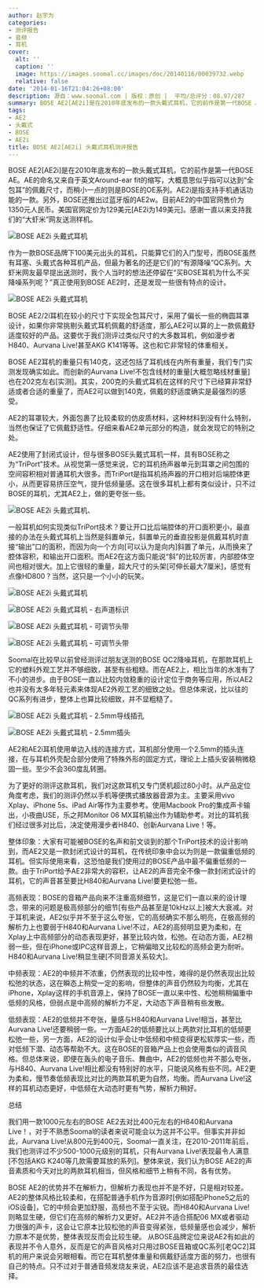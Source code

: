 ```yaml
---
author: 赵宇为
categories:
- 测评报告
- 音频
- 耳机
cover:
  alt: ''
  caption: ''
  image: https://images.soomal.cc/images/doc/20140116/00039732.webp
  relative: false
date: '2014-01-16T21:04:26+08:00'
description: 源自：www.soomal.com | 版权：原创 |  平均/总评分：08.97/287
summary: BOSE AE2[AE2i]是在2010年底发布的一款头戴式耳机，它的前作是第一代BOSE AE。AE的命名又来自于英文Around-ear fit的缩写，大概意思似乎指可以达到“全包耳”的佩戴尺寸，而稍小一点的则是BOSE的OE系列。AE2i是指支持手机通话功能的一款。另外，BOSE还推出过蓝牙版的AE2w。目前AE2的中国官网售价为1350元人民币。美国官网定价为129美元[AE2i为149美元]。
tags:
- AE2
- 头戴式
- BOSE
- AE2i
title: BOSE AE2[AE2i] 头戴式耳机测评报告
---
```


BOSE AE2[AE2i]是在2010年底发布的一款头戴式耳机，它的前作是第一代BOSE AE。AE的命名又来自于英文Around-ear fit的缩写，大概意思似乎指可以达到“全包耳”的佩戴尺寸，而稍小一点的则是BOSE的OE系列。AE2i是指支持手机通话功能的一款。另外，BOSE还推出过蓝牙版的AE2w。目前AE2的中国官网售价为1350元人民币。美国官网定价为129美元[AE2i为149美元]。感谢一直以来支持我们的“大虾米”网友送测样机。



![BOSE AE2i 头戴式耳机](https://images.soomal.cc/images/doc/20131223/00038840.webp)



作为一款BOSE品牌下100美元出头的耳机，只能算它们的入门型号，而BOSE虽然有耳塞、头戴式各种耳机产品，但最为著名的还是它们的“有源降噪”QC系列。大虾米网友最早提出送测时，我个人当时的想法还停留在“买BOSE耳机为什么不买降噪系列呢？”真正使用到BOSE AE2时，还是发现一些很有特点的设计。



![BOSE AE2i 头戴式耳机](https://images.soomal.cc/images/doc/20131223/00038841.webp)



BOSE AE2/2i耳机在较小的尺寸下实现全包耳尺寸，采用了偏长一些的椭圆耳罩设计，如果你非常挑剔头戴式耳机佩戴的舒适度，那么AE2可以算的上一款佩戴舒适度较好的产品。这要优于我们测评过类似尺寸的大多数耳机，例如漫步者H840、Aurvana Live!甚至AKG K141等等。这也和它非常轻的体重相关。



BOSE AE2耳机的重量只有140克，这还包括了耳机线在内所有重量，我们专门实测发现确实如此。而创新的Aurvana Live!不包含线材的重量[大概忽略线材重量]也在202克左右[实测]。其实，200克的头戴式耳机在这样的尺寸下已经算非常舒适或者合适的重量了，而AE2可以做到140克，佩戴的舒适度确实是最强烈的感受。



AE2的耳罩较大，外面包裹了比较柔软的仿皮质材料，这种材料到没有什么特别，当然也保证了它佩戴舒适性。仔细来看AE2单元部分的构造，就会发现它的特别之处。



AE2使用了封闭式设计，但与很多BOSE头戴式耳机一样，具有BOSE称之为“TriPort”技术。从视觉第一感觉来说，它的耳机扬声器单元到耳罩之间包围的空间容积相对普通耳机大很多。而TriPort是指耳机扬声器的开口相对后端腔体更小，从而更容易挤压空气，提升低频量感。这在很多耳机上都有类似设计，只不过BOSE的耳机，尤其AE2上，做的更夸张一些。



![BOSE AE2i 头戴式耳机、](https://images.soomal.cc/images/doc/20131223/00038842.webp)



一般耳机如何实现类似TriPort技术？要让开口比后端腔体的开口面积更小，最直接的办法在头戴式耳机上当然是斜置单元，斜置单元的垂直投影是佩戴耳机时直接“输出”口的面积，而因为向一个方向[可以认为是向内]斜置了单元，从而换来了腔体容积，和输出开口面积。而AE2在这方面只能说“斜”的比较厉害，内部腔体空间也相对很大。加上它很轻的重量，超大尺寸的头架[可伸长最大7厘米]，感觉有点像HD800？当然，这只是一个小小的玩笑。



![BOSE AE2i 头戴式耳机](https://images.soomal.cc/images/doc/20131223/00038845_01.webp)



![BOSE AE2i 头戴式耳机 - 右声道标识](https://images.soomal.cc/images/doc/20131223/00038846_01.webp)



![BOSE AE2i 头戴式耳机 - 可调节头带](https://images.soomal.cc/images/doc/20131223/00038847_01.webp)



![BOSE AE2i 头戴式耳机 - 可调节头带](https://images.soomal.cc/images/doc/20131223/00038848_01.webp)



Soomal在比较早以前曾经测评过朋友送测的BOSE QC2降噪耳机，在那款耳机上它的塑料外观工艺并不够细致，甚至有些粗糙。而在AE2上，相比当年的水准有了不小的进步。由于BOSE一直以比较内敛稳重的设计定位于商务等应用，所以AE2也并没有太多年轻元素来体现AE2外观工艺的细致之处。但总体来说，比以往的QC系列有进步，整体上也算比较细致，并不显粗糙了。



![BOSE AE2i 头戴式耳机 - 2.5mm导线插孔](https://images.soomal.cc/images/doc/20131223/00038849_01.webp)



![BOSE AE2i 头戴式耳机 - 2.5mm插头](https://images.soomal.cc/images/doc/20131223/00038854_01.webp)



AE2和AE2i耳机使用单边入线的连接方式，耳机部分使用一个2.5mm的插头连接，在与耳机外壳配合部分使用了特殊外形的固定方式，理论上上插头安装稍微稳固一些。至少不会360度乱转圈。



为了更好的测评这款耳机，我们对这款耳机又专门煲机超过80小时。从产品定位角度考虑，我们的测评仍然以手机等便携式播放器音源为主。主要采用vivo Xplay、iPhone 5s、iPad Air等作为主要参考。使用Macbook Pro的集成声卡输出，小夜曲USE，乐之邦Monitor 06 MX耳机输出作为辅助参考。对比的耳机我们经过很多对比后，决定使用漫步者H840、创新Aurvana Live！等。



整体印象：大家有可能被BOSE的名声和前文谈到的那个TriPort技术的设计影响到，而AE2又是一款封闭式设计的耳机，在传统印象中会以为则是一款偏重低频的耳机。但实际使用来看，这恐怕是我们使用过的BOSE产品中最不偏重低频的一款。由于TriPort给予AE2非常大的容积，让AE2的声音完全不像一款封闭式设计的耳机，它的声音甚至要比H840和Aurvana Live!要更松弛一些。



高频表现：BOSE的音箱产品向来不注重高频细节，这是它们一直以来的设计理念，带来的问题是极高频部分的细节[有些产品甚至是10kHz以上]被大大衰减。对于耳机来说，AE2似乎并不至于这么夸张，它的高频确实不那么明亮，在极高频的解析力上也要弱于H840和Aurvana Live!不过，AE2的高频明显更为柔和，在Xplay上中高频部分的动态表现更好，甚至比较内敛，松弛。在动态方面，AE2稍弱一些，但在iPhone或IPC这样音源上，它稍偏暗又比较松的高频会更为耐听。H840和Aurvana Live!稍显生硬[不同音源关系较大]。



中频表现：AE2的中频并不浓重，仍然表现的比较中性，难得的是仍然表现出比较松弛的状态，这在瞬态上稍受一定的影响，但整体的声音仍然较为均衡，尤其在iPhone，Xplay这样的手机音源上，保持了BOSE一直以来中性、松弛稍稍偏重中低频的风格，但弱点是中高频的解析力不足，大动态下声音稍有些发散。



低频表现：AE2的低频并不夸张，量感与H840和Aurvana Live!相当，甚至比Aurvana Live!还要稍弱一些。一方面AE2的低频要比以上两款对比耳机的低频更松弛一些，另一方面，AE2的设计似乎会让中低频和中频变得更松软厚实一些，而对低频下潜、动态等帮助不大。这在BOSE的音箱产品上也会使用类似的调音风格。但总体来说，即便在轰头的电子音乐、舞曲中，AE2的低频也并不那么夸张，与H840、Aurvana Live!相比都没有特别好的水平，只能说风格有些不同。AE2更为柔和，慢节奏低频表现比对比的两款耳机更为自然，均衡。而Aurvana Live!这样的耳机动态更好，中低频在大动态时更有气势，解析力稍好。



总结



我们用一款1000元左右的BOSE AE2去对比400元左右的H840和Aurvana Live！，对于不熟悉Soomal的读者来说可能会以为这并不公平。但事实并非如此，Aurvana Live!从800元到400元，Soomal一直关注，在2010-2011年前后，我们也测评过不少500-1000元级别的耳机，只有Aurvana Live!表现最令人满意[不包括AKG K240等几款需要耳放的系列]。整体来说，我们认为BOSE AE2的声音素质和今天对比的两款耳机相当，但风格和细节上稍有不同，各有优势。

BOSE AE2的优势并不在解析力，但解析力表现也并不是不好，只是相对较差。AE2的整体风格比较柔和，在搭配普通手机作为音源时[例如搭配iPhone5之后的iOS设备]，它的中频会更加舒服，高频也不至于尖锐。而H840和Aurvana Live!则略显生硬，但它们在高频的解析力又更好。AE2并不适合搭配06 MX或者驱动力很强的声卡，这会让它原本比较松弛的声音变得紧张，低频量感也会减少，解析力原本不是优势，整体表现反而会比较生硬。
从BOSE品牌定位来说AE2有如此的表现并不令人意外，反而是它的声音风格对只用过BOSE音箱或QC系列[老QC2]耳机的用户来说会另眼相看。而它在耳机整体重量和佩戴舒适度方面的努力，也很有自己的特点。只不过对于普通音频发烧友来说，AE2应该不是追求音质的最佳选择。
